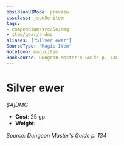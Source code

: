 ```yaml
---
obsidianUIMode: preview
cssclass: json5e-item
tags:
- compendium/src/5e/dmg
- item/gear/a-dmg
aliases: ["Silver ewer"]
SourceType: "Magic Item"
NoteIcon: magicitem
BookSource: Dungeon Master's Guide p. 134
---
```

# Silver ewer
*$A|DMG*  

- **Cost**: 25 gp
- **Weight**: ⏤

*Source: Dungeon Master's Guide p. 134*